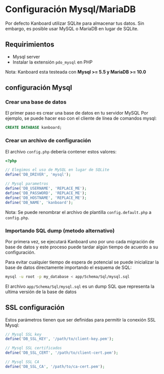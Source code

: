Configuración Mysql/MariaDB 
===========================


Por defecto Kanboard utilizar SQLite para almacenar tus datos.
Sin embargo, es posible usar MySQL o MariaDB en lugar de SQLite.

Requirimientos
------------

- Mysql server
- Instalar la extensión `pdo_mysql` en PHP

Nota: Kanboard esta testeada con  **Mysql >= 5.5 y MariaDB >= 10.0**

configuración Mysql 
-------------------

### Crear una base de datos

El primer paso es crear una base de datos en tu servidor MySQL
Por ejemplo, se puede hacer eso con el cliente de línea de comandos mysql:

```sql
CREATE DATABASE kanboard;
```

### Crear un archivo de configuración

El archivo `config.php` debería contener estos valores:

```php
<?php

// Elegimos el uso de MySQL en lugar de SQLite
define('DB_DRIVER', 'mysql');

// Mysql parametros
define('DB_USERNAME', 'REPLACE_ME');
define('DB_PASSWORD', 'REPLACE_ME');
define('DB_HOSTNAME', 'REPLACE_ME');
define('DB_NAME', 'kanboard');
```

Nota: Se puede renombrar el archivo de plantilla `config.default.php` a `config.php`.

### Importando SQL dump (metodo alternativo)


Por primera vez, se ejecutará Kanboard uno por uno cada migración de base de datos y este proceso puede tardar algún tiempo de acuerdo a su configuración.

Para evitar cualquier tiempo de espera de potencial se puede inicializar la base de datos directamente importando el esquema de SQL:

```bash
mysql -u root -p my_database < app/Schema/Sql/mysql.sql
```

El archivo `app/Schema/Sql/mysql.sql` es un dump SQL  que representa la ultima versión de la base de datos

SSL configuración
-----------------

Estos parámetros tienen que ser definidas para permitir la conexión SSL Mysql:

```php
// Mysql SSL key
define('DB_SSL_KEY', '/path/to/client-key.pem');

// Mysql SSL certificados
define('DB_SSL_CERT', '/path/to/client-cert.pem');

// Mysql SSL CA
define('DB_SSL_CA', '/path/to/ca-cert.pem');
```
